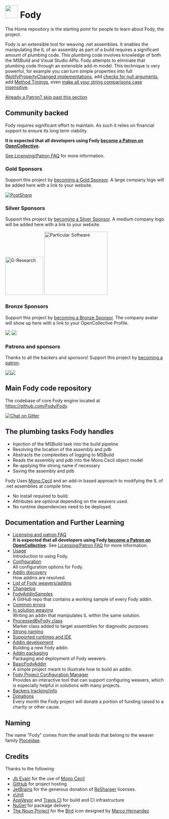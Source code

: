 # <img src="https://github.com/Fody/Home/raw/master/images/fody.png" height="40px"> Fody

The Home repository is the starting point for people to learn about Fody, the project.

Fody is an extensible tool for weaving .net assemblies. It enables the manipulating the IL of an assembly as part of a build requires a significant amount of plumbing code. This plumbing code involves knowledge of both the MSBuild and Visual Studio APIs. Fody attempts to eliminate that plumbing code through an extensible add-in model. This technique is very powerful, for example you can turn simple properties into full [INotifyPropertyChanged implementations](https://github.com/Fody/PropertyChanged), add [checks for null arguments](https://github.com/Fody/NullGuard), add [Method Timings](https://github.com/Fody/MethodTimer), even [make all your string comparisons case insensitive](https://github.com/Fody/Caseless).


<!--- StartOpenCollectiveBackers -->

[Already a Patron? skip past this section](#endofbacking)


## Community backed

Fody requires significant effort to maintain. As such it relies on financial support to ensure its long term viability.

**It is expected that all developers using Fody [become a Patron on OpenCollective](https://opencollective.com/fody/contribute/patron-3059).**

[See Licensing/Patron FAQ](https://github.com/Fody/Home/blob/master/pages/licensing-patron-faq.md) for more information.


### Gold Sponsors

Support this project by [becoming a Gold Sponsor](https://opencollective.com/fody/contribute/gold-7088). A large company logo will be added here with a link to your website.

<a href="https://www.postsharp.net?utm_source=fody&utm_medium=referral"><img alt="PostSharp" src="https://raw.githubusercontent.com/Fody/Home/master/images/postsharp.png"></a>


### Silver Sponsors

Support this project by [becoming a Silver Sponsor](https://opencollective.com/fody/contribute/silver-7086). A medium company logo will be added here with a link to your website.

<a href="https://www.gresearch.co.uk/"><img alt="G-Research" width="120px" src="https://raw.githubusercontent.com/Fody/Home/master/images/g-research.svg?sanitize=true"></a> <a href="https://particular.net/"><img alt="Particular Software" width="200px" src="https://raw.githubusercontent.com/Fody/Home/master/images/particular.svg?sanitize=true"></a>


### Bronze Sponsors

Support this project by [becoming a Bronze Sponsor](https://opencollective.com/fody/contribute/bronze-7085). The company avatar will show up here with a link to your OpenCollective Profile.

<a href="https://opencollective.com/fody/tiers/bronze/0/website"><img src="https://opencollective.com/fody/tiers/bronze/0/avatar.svg?avatarHeight=100"></a> 
<a href="https://opencollective.com/fody/tiers/bronze/1/website"><img src="https://opencollective.com/fody/tiers/bronze/1/avatar.svg?avatarHeight=100"></a>


### Patrons and sponsors

Thanks to all the backers and sponsors! Support this project by [becoming a patron](https://opencollective.com/fody/contribute/patron-3059).

<a href="https://opencollective.com/fody#contributors"><img src="https://opencollective.com/fody/sponsor.svg?width=890&avatarHeight=50&button=false"><img src="https://opencollective.com/fody/backer.svg?width=890&avatarHeight=50&button=false"></a>


<!--- EndOpenCollectiveBackers -->

<a href="#" id="endofbacking"></a>

## Main Fody code repository

The codebase of core Fody engine located at https://github.com/Fody/Fody.

[![Chat on Gitter](https://img.shields.io/gitter/room/fody/fody.svg)](https://gitter.im/Fody/Fody)

## The plumbing tasks Fody handles

  * Injection of the MSBuild task into the build pipeline
  * Resolving the location of the assembly and pdb
  * Abstracts the complexities of logging to MSBuild
  * Reads the assembly and pdb into the Mono.Cecil object model
  * Re-applying the strong name if necessary
  * Saving the assembly and pdb

Fody Uses [Mono.Cecil](http://www.mono-project.com/Cecil/) and an add-in based approach to modifying the IL of .net assemblies at compile time.

 * No install required to build.
 * Attributes are optional depending on the weavers used.
 * No runtime dependencies need to be deployed.


## Documentation and Further Learning

  * [Licensing and patron FAQ](https://github.com/Fody/Home/tree/master/pages/licensing-patron-faq.md)<br>
    **It is expected that all developers using Fody [become a Patron on OpenCollective](https://opencollective.com/fody/order/3059).** See [Licensing/Patron FAQ](https://github.com/Fody/Home/tree/master/pages/licensing-patron-faq.md) for more information.
  * [Usage](https://github.com/Fody/Home/tree/master/pages/usage.md)<br>
    Introduction to using Fody.
  * [Configuration](https://github.com/Fody/Home/tree/master/pages/configuration.md)<br>
    All configuration options for Fody.
  * [Addin discovery](https://github.com/Fody/Home/tree/master/pages/addin-discovery.md)<br>
    How addins are resolved.
  * [List of Fody weavers/addins](https://github.com/Fody/Home/tree/master/pages/addins.md)<br>
  * [Changelog](https://github.com/Fody/Fody/milestones?state=closed)
  * [FodyAddinSamples](https://github.com/Fody/FodyAddinSamples)<br>
    A GitHub repo that contains a working sample of every Fody addin.
  * [Common errors](https://github.com/Fody/Home/tree/master/pages/common-errors.md)
  * [In solution weaving](https://github.com/Fody/Home/tree/master/pages/in-solution-weaving.md)<br>
    Writing an addin that manipulates IL within the same solution.
  * [ProcessedByFody class](https://github.com/Fody/Home/tree/master/pages/processedbyfody-class.md)<br>
    Marker class added to target assemblies for diagnostic purposes.
  * [Strong naming](https://github.com/Fody/Home/tree/master/pages/strong-naming.md)
  * [Supported runtimes and IDE](https://github.com/Fody/Home/tree/master/pages/supported-runtimes-and-ide.md)
  * [Addin development](https://github.com/Fody/Home/tree/master/pages/addin-development.md)<br>
    Building a new Fody addin.
  * [Addin packaging](https://github.com/Fody/Home/tree/master/pages/addin-packaging.md)<br>
    Packaging and deployment of Fody weavers.
  * [BasicFodyAddin](/BasicFodyAddin)<br>
    A simple project meant to illustrate how to build an addin.
  * [Fody Project Configuration Manager](https://github.com/tom-englert/ProjectConfigurationManager/wiki/6.-Fody)<br>
    Provides an interactive tool that can support configuring weavers, which is especially helpful in solutions with many projects.
  * [Backers tracking/info](https://github.com/Fody/Home/tree/master/pages/backers.md)
  * [Donations](https://github.com/Fody/Home/tree/master/pages/donations.md)<br>
    Every month the Fody project will donate a portion of funding raised to a charity or other cause.


## Naming

The name "Fody" comes from the small birds that belong to the weaver family [Ploceidae](http://en.wikipedia.org/wiki/Fody).


## Credits

Thanks to the following

 * [Jb Evain](https://github.com/jbevain) for the use of [Mono Cecil](https://github.com/jbevain/cecil)
 * [GitHub](https://github.com/) for project hosting
 * [JetBrains](https://www.jetbrains.com/resharper/) for the generous donation of [ReSharper](https://www.jetbrains.com/resharper/) licenses.
 * [xUnit](https://xunit.github.io/)
 * [AppVeyor](https://www.appveyor.com/) and [Travis CI](https://travis-ci.org/) for build and CI infrastructure
 * [NuGet](https://www.nuget.org/) for package delivery
 * [The Noun Project](https://thenounproject.com) for the <a href="https://thenounproject.com/noun/bird/#icon-No6726">Bird</a> icon designed by <a href="https://thenounproject.com/MARCOHS">Marco Hernandez</a>
